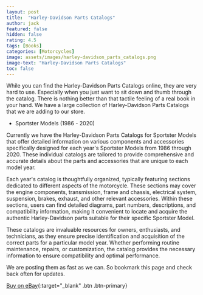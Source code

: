 ```yaml
---
layout: post
title:  "Harley-Davidson Parts Catalogs"
author: jack
featured: false
hidden: false
rating: 4.5
tags: [Books]
categories: [Motorcycles]
image: assets/images/harley-davidson_parts_catalogs.png
image-text: "Harley-Davidson Parts Catalogs"
toc: false
---
```


While you can find the Harley-Davidson Parts Catalogs online, they are very hard to use. Especially when you just want to sit down and thumb through the catalog. There is nothing better than that tactile feeling of a real book in your hand.
We have a large collection of Harley-Davidson Parts Catalogs that we are adding to our store.

* Sportster Models (1986 - 2020)

Currently we have the Harley-Davidson Parts Catalogs for Sportster Models that offer detailed information on various components and accessories specifically designed for each year's Sportster Models from 1986 through 2020. These individual catalogs are tailored to provide comprehensive and accurate details about the parts and accessories that are unique to each model year.

Each year's catalog is thoughtfully organized, typically featuring sections dedicated to different aspects of the motorcycle. These sections may cover the engine components, transmission, frame and chassis, electrical system, suspension, brakes, exhaust, and other relevant accessories. Within these sections, users can find detailed diagrams, part numbers, descriptions, and compatibility information, making it convenient to locate and acquire the authentic Harley-Davidson parts suitable for their specific Sportster Model.

These catalogs are invaluable resources for owners, enthusiasts, and technicians, as they ensure precise identification and acquisition of the correct parts for a particular model year. Whether performing routine maintenance, repairs, or customization, the catalog provides the necessary information to ensure compatibility and optimal performance.

We are posting them as fast as we can. So bookmark this page and check back often for updates.

[Buy on eBay](https://ebay.us/8scz2W){:target="_blank" .btn .btn-primary}
